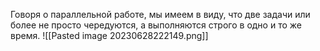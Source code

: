 Говоря о параллельной работе, мы имеем в виду, что две задачи или более не просто чередуются, а выполняются строго в одно и то же время.
![[Pasted image 20230628222149.png]]